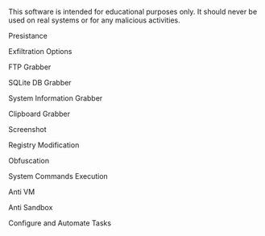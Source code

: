 This software is intended for educational purposes only. It should never be used on real systems or for any malicious activities.

Presistance 

Exfiltration Options

FTP Grabber

SQLite DB Grabber

System Information Grabber

Clipboard Grabber

Screenshot

Registry Modification

Obfuscation

System Commands Execution

Anti VM 

Anti Sandbox

Configure and Automate Tasks

